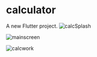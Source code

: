 # calculator

A new Flutter project.
![calcSplash](https://github.com/ankit595/calculator/assets/56728798/9ae57e87-7f1d-4244-a1f9-b6db7fa02e34)

![mainscreen](https://github.com/ankit595/calculator/assets/56728798/d105db4b-e446-40a1-b5f3-377696bf8ee2)

![calcwork](https://github.com/ankit595/calculator/assets/56728798/84b38f1a-8c3f-450c-a108-a18bc9b311a5)
